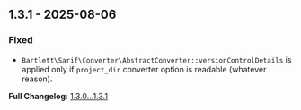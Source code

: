 
## 1.3.1 - 2025-08-06

### Fixed

- `Bartlett\Sarif\Converter\AbstractConverter::versionControlDetails` is applied only if `project_dir` converter option is readable (whatever reason).

**Full Changelog**: [1.3.0...1.3.1](https://github.com/llaville/sarif-php-converters/compare/1.3.0...1.3.1)
